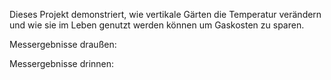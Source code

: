 Dieses Projekt demonstriert, wie vertikale Gärten die Temperatur verändern und wie sie im Leben genutzt werden können um Gaskosten zu sparen.

Messergebnisse draußen:

Messergebnisse drinnen:
